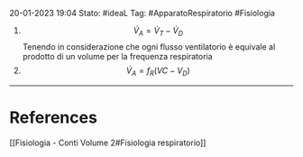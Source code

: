 20-01-2023 19:04
Stato: #ideaL 
Tag: #ApparatoRespiratorio #Fisiologia 


1) $$ \dot V_A = \dot V_T - \dot V_D $$
Tenendo in considerazione che ogni flusso ventilatorio è equivale al prodotto di un volume per la frequenza respiratoria
2) $$ \dot V_A = f_R(VC-V_D) $$





---
# References 
[[Fisiologia  - Conti Volume 2#Fisiologia respiratorio]]
